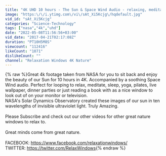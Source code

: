 ```yaml
---
title: "4K UHD 10 hours - The Sun & Space Wind Audio - relaxing, meditation, nature"
image: "https:\/\/i.ytimg.com\/vi\/sAt_Xi5Kcjg\/hqdefault.jpg"
vid_id: "sAt_Xi5Kcjg"
categories: "Science-Technology"
tags: ["nasa","4k","uhd"]
date: "2022-05-08T11:56:56+03:00"
vid_date: "2017-04-21T02:17:08Z"
duration: "PT10H5M8S"
viewcount: "112416"
likeCount: "1071"
dislikeCount: ""
channel: "Relaxation Windows 4K Nature"
---
```

{% raw %}Great 4k footage taken from NASA for you to sit back and enjoy the beauty of our Sun for 10 hours in 4K. Accompanied by a soothing Space Wind audio. Perfect for looping to relax, meditate, sleep, yoga, pilates, live wallpaper, dinner parties or just reading a book with as a nice window to look out of on your monitor or television. <br />NASA's Solar Dynamics Observatory created these images of our sun in ten wavelengths of invisible ultraviolet light. Truly Amazing. <br /><br />Please Subscribe and check out our other videos for other great nature windows to relax to. <br /><br />Great minds come from great nature.<br /><br />FACEBOOK: <a rel="nofollow" target="blank" href="https://www.facebook.com/relaxationwindows/">https://www.facebook.com/relaxationwindows/</a><br />TWITTER: <a rel="nofollow" target="blank" href="https://twitter.com/RelaxWindows">https://twitter.com/RelaxWindows</a>{% endraw %}
